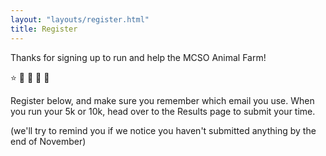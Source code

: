 ```yaml
---
layout: "layouts/register.html"
title: Register
---
```

Thanks for signing up to run and help the MCSO Animal Farm!

⭐️ 🐓 🐴 🐖 🐢

Register below, and make sure you remember which email you use. When you run your 5k or 10k, head over to the Results page to submit your time.

<p class="text-sm mt-6">(we'll try to remind you if we notice you haven't submitted anything by the end of November)</p>
